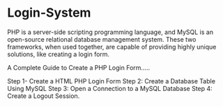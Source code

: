 # Login-System
PHP is a server-side scripting programming language, and MySQL is an open-source relational database management system. These two frameworks, when used together, are capable of providing highly unique solutions, like creating a login form. 

A Complete Guide to Create a PHP Login Form.....

Step 1- Create a HTML PHP Login Form
Step 2: Create a Database Table Using MySQL
Step 3: Open a Connection to a MySQL Database 
Step 4: Create a Logout Session.

